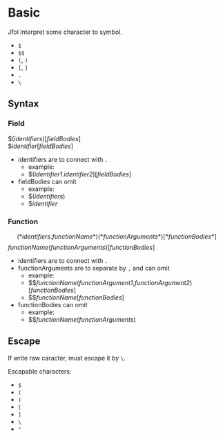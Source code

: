 # Basic
Jfol interpret some character to symbol.
- `$`
- `$$`
- `(`, `)`
- `[`, `]`
- `.`
- `\`

## Syntax
### Field
$(*identifiers*)[*fieldBodies*]  
$*identifier*[*fieldBodies*]

- identifiers are to connect with `.`
  - example:
  - $(*identifier1*.*identifier2*)[*fieldBodies*]
- fieldBodies can omit
  - example:
  - $(*identifiers*)
  - $*identifier*

### Function
$$(*identifiers.functionName*)(*functionArguments*)[*functionBodies*]  
$$*functionName*(*functionArguments*)[*functionBodies*]

- identifiers are to connect with `.`
- functionArguments are to separate by `,` and can omit
  - example:
  - $$*functionName*(*functionArgument1*,*functionArgument2*)[*functionBodies*]
  - $$*functionName*[*functionBodies*]
- functionBodies can omit
  - example:
  - $$*functionName*(*functionArguments*)

## Escape
If write raw caracter, must escape it by `\`.

Escapable characters:
- `$`
- `(`
- `)`
- `[`
- `]`
- `\`
- `"`